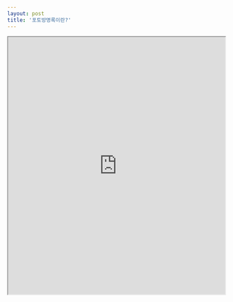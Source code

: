 ```yaml
---
layout: post
title: '포토방명록이란?'
---
```


<div style="box-sizing: border-box; max-width: 100%;"><div style="box-sizing: content-box; -moz-box-sizing: content-box; position: relative; height: 3em; padding-bottom: 110%; max-width: 100%;">
    <iframe src="https://www.instagram.com/p/Css1Z9rvGim/embed" style="position: absolute; width: 100%; height: 100%; left: 0; top: 0;"></iframe>
</div></div>